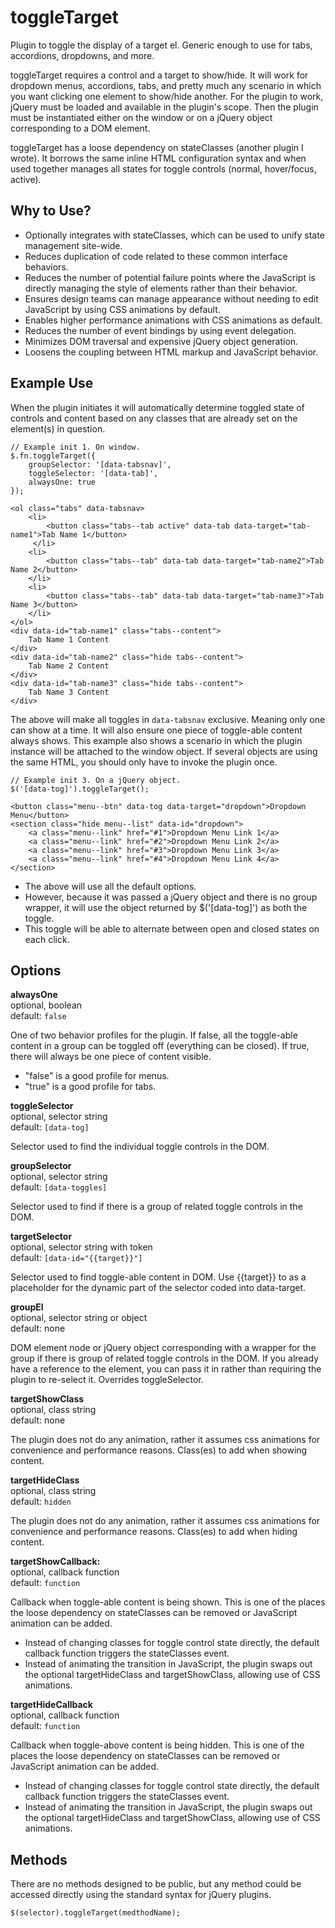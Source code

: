 # toggleTarget

Plugin to toggle the display of a target el. Generic enough to use for tabs, accordions, dropdowns, and more.

toggleTarget requires a control and a target to show/hide. It will work for dropdown menus, accordions, tabs, and pretty much any scenario in which you want clicking one element to show/hide another.  For the plugin to work, jQuery must be loaded and available in the plugin's scope.  Then the plugin must be instantiated either on the window or on a jQuery object corresponding to a DOM element.

toggleTarget has a loose dependency on stateClasses (another plugin I wrote).  It borrows the same inline HTML configuration syntax and when used together manages all states for toggle controls (normal, hover/focus, active).

## Why to Use?

- Optionally integrates with stateClasses, which can be used to unify state management site-wide.
- Reduces duplication of code related to these common interface behaviors.
- Reduces the number of potential failure points where the JavaScript is directly managing the style of elements rather than their behavior.
- Ensures design teams can manage appearance without needing to edit JavaScript by using CSS animations by default.
- Enables higher performance animations with CSS animations as default.
- Reduces the number of event bindings by using event delegation.
- Minimizes DOM traversal and expensive jQuery object generation.
- Loosens the coupling between HTML markup and JavaScript behavior.

## Example Use

When the plugin initiates it will automatically determine toggled state of controls and content based on any classes that are already set on the element(s) in question.

	// Example init 1. On window.
	$.fn.toggleTarget({
		groupSelector: '[data-tabsnav]',
		toggleSelector: '[data-tab]',
		alwaysOne: true
	});

	<ol class="tabs" data-tabsnav>
		<li>
			<button class="tabs--tab active" data-tab data-target="tab-name1">Tab Name 1</button>
		 </li>
		<li>
			<button class="tabs--tab" data-tab data-target="tab-name2">Tab Name 2</button>
		</li>
		<li>
			<button class="tabs--tab" data-tab data-target="tab-name3">Tab Name 3</button>
		</li>
	</ol>
	<div data-id="tab-name1" class="tabs--content">
		Tab Name 1 Content
	</div>
	<div data-id="tab-name2" class="hide tabs--content">
		Tab Name 2 Content
	</div>
	<div data-id="tab-name3" class="hide tabs--content">
		Tab Name 3 Content
	</div>

The above will make all toggles in `data-tabsnav` exclusive.  Meaning only one can show at a time.  It will also ensure one piece of toggle-able content always shows.
This example also shows a scenario in which the plugin instance will be attached to the window object.  If several objects are using the same HTML, you should only have to invoke the plugin once.

	// Example init 3. On a jQuery object.
	$('[data-tog]').toggleTarget();

	<button class="menu--btn" data-tog data-target="dropdown">Dropdown Menu</button>
	<section class="hide menu--list" data-id="dropdown">
		<a class="menu--link" href="#1">Dropdown Menu Link 1</a>
		<a class="menu--link" href="#2">Dropdown Menu Link 2</a>
		<a class="menu--link" href="#3">Dropdown Menu Link 3</a>
		<a class="menu--link" href="#4">Dropdown Menu Link 4</a>
	</section>

- The above will use all the default options.
- However, because it was passed a jQuery object and there is no group wrapper, it will use the object returned by $('[data-tog]') as both the toggle.
- This toggle will be able to alternate between open and closed states on each click.

## Options

**alwaysOne**<br>
optional, boolean<br>
default: `false`

One of two behavior profiles for the plugin.  If false, all the toggle-able content in a group can be toggled off (everything can be closed).  If true, there will always be one piece of content visible.

- "false" is a good profile for menus.
- "true" is a good profile for tabs.

**toggleSelector**<br>
optional, selector string<br>
default: `[data-tog]`

Selector used to find the individual toggle controls in the DOM.

**groupSelector**<br>
optional, selector string<br>
default: `[data-toggles]`

Selector used to find if there is a group of related toggle controls in the DOM.

**targetSelector**<br>
optional, selector string with token<br>
default: `[data-id="{{target}}"]`

Selector used to find toggle-able content in DOM.  Use {{target}} to as a placeholder for the dynamic part of the selector coded into data-target.

**groupEl**<br>
optional, selector string or object<br>
default: none

DOM element node or jQuery object corresponding with a wrapper for the group if there is group of related toggle controls in the DOM.  If you already have a reference to the element, you can pass it in rather than requiring the plugin to re-select it.  Overrides toggleSelector.

**targetShowClass**<br>
optional, class string<br>
default: none

The plugin does not do any animation, rather it assumes css animations for convenience and performance reasons.  Class(es) to add when showing content.

**targetHideClass**<br>
optional, class string<br>
default: `hidden`

The plugin does not do any animation, rather it assumes css animations for convenience and performance reasons.  Class(es) to add when hiding content.

**targetShowCallback:**<br>
optional, callback function<br>
default: `function`

Callback when toggle-able content is being shown.  This is one of the places the loose dependency on stateClasses can be removed or JavaScript animation can be added.

- Instead of changing classes for toggle control state directly, the default callback function triggers the stateClasses event.
- Instead of animating the transition in JavaScript, the plugin swaps out the optional targetHideClass and targetShowClass, allowing use of CSS animations.

**targetHideCallback**<br>
optional, callback function<br>
default: `function`

Callback when toggle-above content is being hidden.  This is one of the places the loose dependency on stateClasses can be removed or JavaScript animation can be added.

- Instead of changing classes for toggle control state directly, the default callback function triggers the stateClasses event.
- Instead of animating the transition in JavaScript, the plugin swaps out the optional targetHideClass and targetShowClass, allowing use of CSS animations.

## Methods

There are no methods designed to be public, but any method could be accessed directly using the standard syntax for jQuery plugins.

	$(selector).toggleTarget(medthodName);
